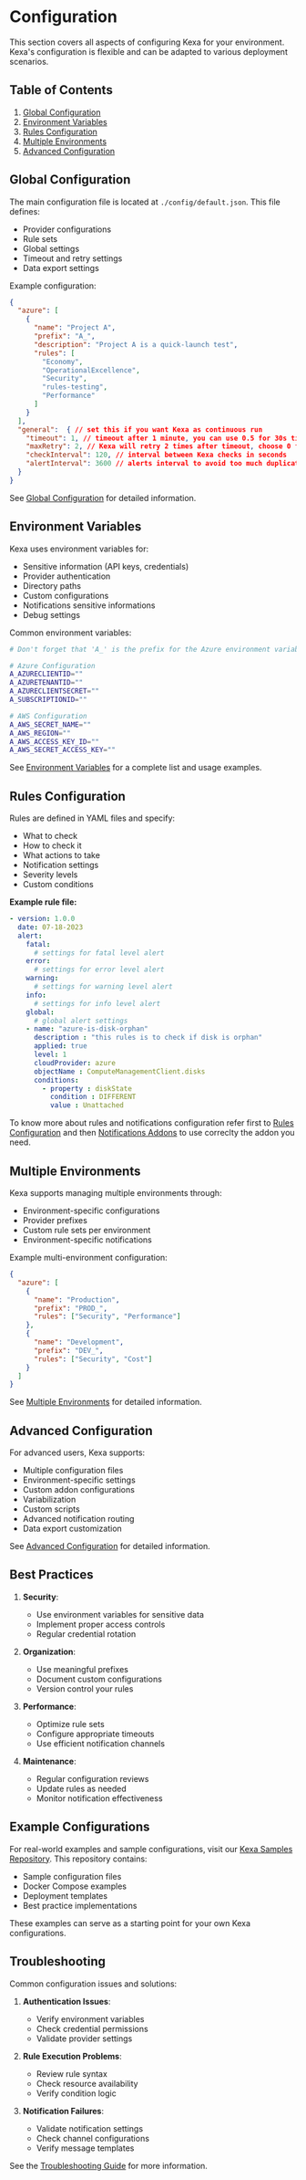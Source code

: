 # Configuration

This section covers all aspects of configuring Kexa for your environment. Kexa's configuration is flexible and can be adapted to various deployment scenarios.

## Table of Contents

1. [Global Configuration](./global-configuration.md)
2. [Environment Variables](./environment-variables.md)
3. [Rules Configuration](./rules-configuration.md)
4. [Multiple Environments](./multiple-environments.md)
5. [Advanced Configuration](./advanced-configuration.md)

## Global Configuration

The main configuration file is located at `./config/default.json`. This file defines:

- Provider configurations
- Rule sets
- Global settings
- Timeout and retry settings
- Data export settings

Example configuration:

```json
{
  "azure": [
    {
      "name": "Project A",
      "prefix": "A_",
      "description": "Project A is a quick-launch test",
      "rules": [
        "Economy",
        "OperationalExcellence",
        "Security",
        "rules-testing",
        "Performance"
      ]
    }
  ],
  "general":  { // set this if you want Kexa as continuous run
    "timeout": 1, // timeout after 1 minute, you can use 0.5 for 30s timeout for example
    "maxRetry": 2, // Kexa will retry 2 times after timeout, choose 0 for no retry.
    "checkInterval": 120, // interval between Kexa checks in seconds
    "alertInterval": 3600 // alerts interval to avoid too much duplicate
  }
}
```

See [Global Configuration](./global-configuration.md) for detailed information.

## Environment Variables

Kexa uses environment variables for:

- Sensitive information (API keys, credentials)
- Provider authentication
- Directory paths
- Custom configurations
- Notifications sensitive informations
- Debug settings

Common environment variables:

```bash
# Don't forget that 'A_' is the prefix for the Azure environment variables.

# Azure Configuration
A_AZURECLIENTID=""
A_AZURETENANTID=""
A_AZURECLIENTSECRET=""
A_SUBSCRIPTIONID=""

# AWS Configuration
A_AWS_SECRET_NAME=""
A_AWS_REGION=""
A_AWS_ACCESS_KEY_ID=""
A_AWS_SECRET_ACCESS_KEY=""
```

See [Environment Variables](./environment-variables.md) for a complete list and usage examples.

## Rules Configuration

Rules are defined in YAML files and specify:

- What to check
- How to check it
- What actions to take
- Notification settings
- Severity levels
- Custom conditions

**Example rule file:**

```yaml
- version: 1.0.0
  date: 07-18-2023
  alert:
    fatal:
      # settings for fatal level alert
    error:
      # settings for error level alert
    warning:
      # settings for warning level alert
    info:
      # settings for info level alert
    global:
      # global alert settings
    - name: "azure-is-disk-orphan"
      description : "this rules is to check if disk is orphan"
      applied: true
      level: 1
      cloudProvider: azure
      objectName : ComputeManagementClient.disks
      conditions:
        - property : diskState
          condition : DIFFERENT
          value : Unattached
```

To know more about rules and notifications configuration refer first to [Rules Configuration](./rules-configuration.md) and then [Notifications Addons](../notifications/README.md) to use correclty the addon you need. 

## Multiple Environments

Kexa supports managing multiple environments through:

- Environment-specific configurations
- Provider prefixes
- Custom rule sets per environment
- Environment-specific notifications

Example multi-environment configuration:

```json
{
  "azure": [
    {
      "name": "Production",
      "prefix": "PROD_",
      "rules": ["Security", "Performance"]
    },
    {
      "name": "Development",
      "prefix": "DEV_",
      "rules": ["Security", "Cost"]
    }
  ]
}
```

See [Multiple Environments](./multiple-environments.md) for detailed information.

## Advanced Configuration

For advanced users, Kexa supports:

- Multiple configuration files
- Environment-specific settings
- Custom addon configurations
- Variabilization
- Custom scripts
- Advanced notification routing
- Data export customization

See [Advanced Configuration](./advanced-configuration.md) for detailed information.

## Best Practices

1. **Security**:
   - Use environment variables for sensitive data
   - Implement proper access controls
   - Regular credential rotation

2. **Organization**:
   - Use meaningful prefixes
   - Document custom configurations
   - Version control your rules

3. **Performance**:
   - Optimize rule sets
   - Configure appropriate timeouts
   - Use efficient notification channels

4. **Maintenance**:
   - Regular configuration reviews
   - Update rules as needed
   - Monitor notification effectiveness

## Example Configurations

For real-world examples and sample configurations, visit our [Kexa Samples Repository](https://github.com/kexa-io/kexa-samples). This repository contains:

- Sample configuration files
- Docker Compose examples
- Deployment templates
- Best practice implementations

These examples can serve as a starting point for your own Kexa configurations.

## Troubleshooting

Common configuration issues and solutions:

1. **Authentication Issues**:
   - Verify environment variables
   - Check credential permissions
   - Validate provider settings

2. **Rule Execution Problems**:
   - Review rule syntax
   - Check resource availability
   - Verify condition logic

3. **Notification Failures**:
   - Validate notification settings
   - Check channel configurations
   - Verify message templates

See the [Troubleshooting Guide](../troubleshooting.md) for more information.
